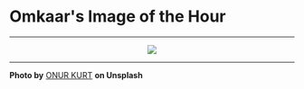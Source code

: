 # Omkaar's Image of the Hour

---

<div align="center">

<a href="https://unsplash.com/photos/a-british-band-is-marching-in-a-colorful-parade-cCqWR8X6goE">
  <img src="https://images.unsplash.com/photo-1752500957720-7b412442106b?crop=entropy&cs=tinysrgb&fit=max&fm=jpg&ixid=M3w3NjA2Nzh8MHwxfHJhbmRvbXx8fHx8fHx8fDE3NTUyNDQ4MDB8&ixlib=rb-4.1.0&q=80&w=1080" style="max-width:100%; height:auto;">
</a>



</div>

---

**Photo by** [ONUR KURT](https://unsplash.com/@bykurt) **on Unsplash**
